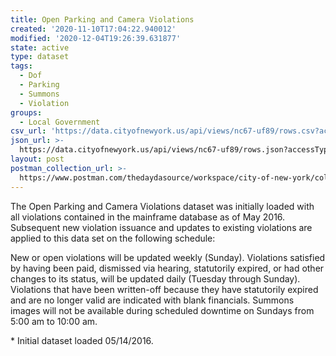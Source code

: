 ```yaml
---
title: Open Parking and Camera Violations
created: '2020-11-10T17:04:22.940012'
modified: '2020-12-04T19:26:39.631877'
state: active
type: dataset
tags:
  - Dof
  - Parking
  - Summons
  - Violation
groups:
  - Local Government
csv_url: 'https://data.cityofnewyork.us/api/views/nc67-uf89/rows.csv?accessType=DOWNLOAD'
json_url: >-
  https://data.cityofnewyork.us/api/views/nc67-uf89/rows.json?accessType=DOWNLOAD
layout: post
postman_collection_url: >-
  https://www.postman.com/thedaydasource/workspace/city-of-new-york/collection/15909983-768bff9f-26ac-400a-8ee2-bbf458f0a54d
---
```

The Open Parking and Camera Violations dataset was initially loaded with all violations contained in the mainframe database as of May 2016. Subsequent new violation issuance and updates to existing violations are applied to this data set on the following schedule:
</p>
	New or open violations will be updated weekly (Sunday).
Violations satisfied by having been paid, dismissed via hearing, statutorily expired, or had other changes to its status, will be updated daily (Tuesday through Sunday).
Violations that have been written-off because they have statutorily expired and are no longer valid are indicated with blank financials.
Summons images will not be available during scheduled downtime on Sundays from 5:00 am to 10:00 am.

</p>* Initial dataset loaded 05/14/2016.
